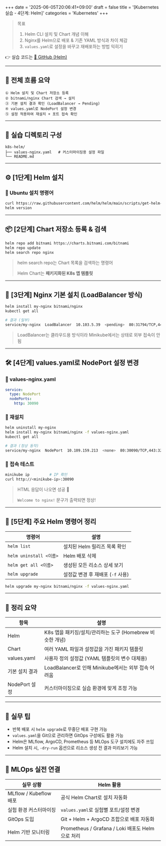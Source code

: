 +++
date = '2025-06-05T20:06:41+09:00'
draft = false
title = '[Kubernetes 실습 - 4단계: Helm]'
categories = 'Kubernetes'
+++

> 목표
> 
> 1. Helm CLI 설치 및 Chart 개념 이해
> 2. Nginx를 Helm으로 배포 & 기존 YAML 방식과 차이 체감
> 3. `values.yaml`로 설정을 바꾸고 재배포하는 방법 익히기

👉 실습 코드는 [🔗 GitHub (Helm)](https://github.com/keonhoban/mlops-infra-labs/tree/main/k8s-basic/04_helm)

---

## 🧭 전체 흐름 요약

```
① Helm 설치 및 Chart 저장소 등록
② bitnami/nginx Chart 검색 → 설치
③ 기본 설치 결과 확인 (LoadBalancer → Pending)
④ values.yaml로 NodePort 설정 변경
⑤ 설정 적용하여 재설치 + 포트 접속 확인
```

---

## 📁 실습 디렉토리 구성

```
k8s-helm/
├── values-nginx.yaml   # 커스터마이징용 설정 파일
└── README.md
```

---

## ⚙️ [1단계] Helm 설치

### 🔧 Ubuntu 설치 명령어

```bash
curl https://raw.githubusercontent.com/helm/helm/main/scripts/get-helm-3 | bash
helm version
```

---

## 📦 [2단계] Chart 저장소 등록 & 검색

```bash
helm repo add bitnami https://charts.bitnami.com/bitnami
helm repo update
helm search repo nginx
```

> helm search repo는 Chart 목록을 검색하는 명령어
> 
> 
> Helm Chart는 **패키지화된 K8s 앱 템플릿**
> 

---

## 🚀 [3단계] Nginx 기본 설치 (LoadBalancer 방식)

```bash
helm install my-nginx bitnami/nginx
kubectl get all
```

```bash
# 결과 (일부)
service/my-nginx  LoadBalancer  10.103.5.39  <pending>  80:31794/TCP,443:32036/TCP
```

> LoadBalancer는 클라우드용 방식이라 Minikube에서는 <pending> 상태로 외부 접속이 안됨
> 

---

## 🛠️ [4단계] values.yaml로 NodePort 설정 변경

### 🔹 values-nginx.yaml

```yaml
service:
  type: NodePort
  nodePorts:
    http: 30090
```

### 🔄 재설치

```bash
helm uninstall my-nginx
helm install my-nginx bitnami/nginx -f values-nginx.yaml
kubectl get all
```

```bash
# 결과 (정상 동작)
service/my-nginx  NodePort  10.109.159.213  <none>  80:30090/TCP,443:32694/TCP
```

### 🔗 접속 테스트

```bash
minikube ip         # IP 확인
curl http://<minikube-ip>:30090
```

> HTML 응답이 나오면 성공 🎉
> 
> 
> `Welcome to nginx!` 문구가 출력되면 정상!
> 

---

## 📌 [5단계] 주요 Helm 명령어 정리

| 명령어 | 설명 |
| --- | --- |
| `helm list` | 설치된 Helm 릴리즈 목록 확인 |
| `helm uninstall <이름>` | Helm 배포 삭제 |
| `helm get all <이름>` | 생성된 모든 리소스 상세 보기 |
| `helm upgrade` | 설정값 변경 후 재배포 (`-f` 사용) |

```bash
helm upgrade my-nginx bitnami/nginx -f values-nginx.yaml
```

---

## 🎯 정리 요약

| 항목 | 설명 |
| --- | --- |
| Helm | K8s 앱을 패키징/설치/관리하는 도구 (Homebrew 비슷한 개념) |
| Chart | 여러 YAML 파일과 설정값을 가진 패키지 템플릿 |
| values.yaml | 사용자 정의 설정값 (YAML 템플릿의 변수 대체용) |
| 기본 설치 결과 | LoadBalancer로 인해 Minikube에서는 외부 접속 어려움 |
| NodePort 설정 | 커스터마이징으로 실습 환경에 맞게 조정 가능 |

---

## 🧩 실무 팁

- 반복 배포 시 `helm upgrade`로 무중단 배포 구현 가능
- `values.yaml`을 Git으로 관리하면 GitOps 구성에도 활용 가능
- Helm은 MLflow, ArgoCD, Prometheus 등 MLOps 도구 설치에도 자주 쓰임
- Helm 설치 시, `-dry-run` 옵션으로 리소스 생성 전 결과 미리보기 가능

--- 

## 🔧 MLOps 실전 연결

| 실무 상황 | Helm 활용 |
| --- | --- |
| MLflow / Kubeflow 배포 | 공식 Helm Chart로 설치 자동화 |
| 실험 환경 커스터마이징 | `values.yaml`로 실험별 포트/설정 변경 |
| GitOps 도입 | Git + Helm + ArgoCD 조합으로 배포 자동화 |
| Helm 기반 모니터링 | Prometheus / Grafana / Loki 배포도 Helm으로 처리 |
